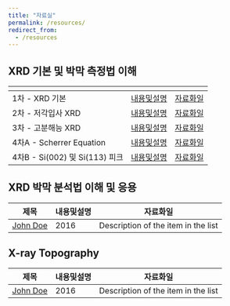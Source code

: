 ```yaml
---
title: "자료실"
permalink: /resources/
redirect_from:
  - /resources
---
```


## XRD 기본 및 박막 측정법 이해

| <!-- -->          | <!-- -->   | <!-- -->                                               |
| --------        | ------ | ------------------------------------------------------------ |
| 1차 - XRD 기본      | [내용및설명](/resources/basic/1_XRD_basic_info/)   | [자료화일](/resources/basic/1_XRD_basic/)                          |
| 2차 - 저각입사 XRD    | [내용및설명](/resources/basic/2_XRD_low_angle_info/)   | [자료화일](/resources/basic/2_XRD_low_angle/)                          |
| 3차 - 고분해능 XRD     | [내용및설명](/resources/basic/3_high_res_XRD_info/)   | [자료화일](/resources/basic/3_high_res_XRD/)                          |
| 4차A - Scherrer Equation     | [내용및설명](/resources/basic/4_A-Scherrer_info/)   | [자료화일](/resources/basic/4_A-Scherrer/)                          |
| 4차B - Si(002) 및 Si(113) 피크     | [내용및설명](/resources/basic/4_B-Si_002___113__peak_info/)   | [자료화일](/resources/basic/4_B-Si_002___113__peak_info/)                          |

## XRD 박막 분석법 이해 및 응용

| 제목            | 내용및설명   | 자료화일                                                       |
| --------         | ------ | ------------------------------------------------------------ |
| [John Doe](#)    | 2016   | Description of the item in the list                          |

## X-ray Topography

| 제목            | 내용및설명   | 자료화일                                                       |
| --------         | ------ | ------------------------------------------------------------ |
| [John Doe](#)    | 2016   | Description of the item in the list                          |